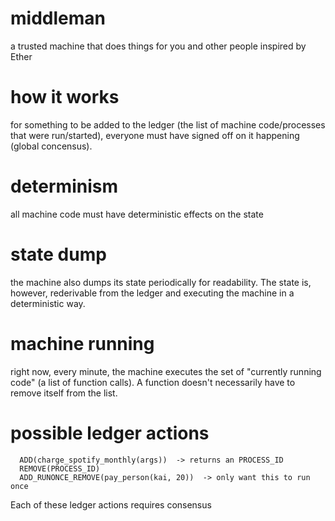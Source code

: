 # middleman
a trusted machine that does things for you and other people
inspired by Ether

# how it works
for something to be added to the ledger (the list of machine code/processes that were run/started), everyone must have signed off on it happening (global concensus).

# determinism
all machine code must have deterministic effects on the state

# state dump
the machine also dumps its state periodically for readability. The state is, however, rederivable from the ledger and executing the machine in a deterministic way.

# machine running
right now, every minute, the machine executes the set of "currently running code" (a list of function calls). A function doesn't necessarily have to remove itself from the list.

# possible ledger actions

```
  ADD(charge_spotify_monthly(args))  -> returns an PROCESS_ID
  REMOVE(PROCESS_ID)
  ADD_RUNONCE_REMOVE(pay_person(kai, 20))  -> only want this to run once
```

Each of these ledger actions requires consensus

